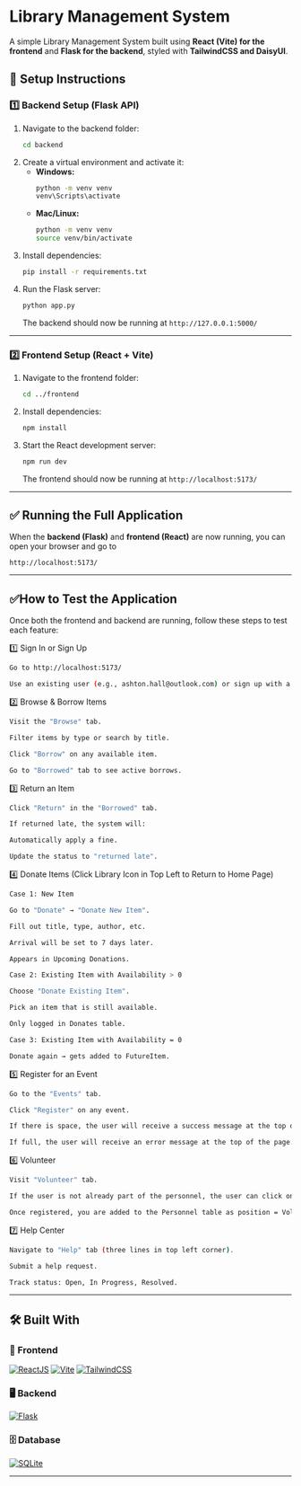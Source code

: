 # Library Management System

A simple Library Management System built using **React (Vite) for the frontend** and **Flask for the backend**, styled with **TailwindCSS and DaisyUI**.


## 🚀 Setup Instructions


### 1️⃣ Backend Setup (Flask API)
1. Navigate to the backend folder:
   ```sh
   cd backend
   ```
2. Create a virtual environment and activate it:
   - **Windows:**
     ```sh
     python -m venv venv
     venv\Scripts\activate
     ```
   - **Mac/Linux:**
     ```sh
     python -m venv venv
     source venv/bin/activate
     ```
3. Install dependencies:
   ```sh
   pip install -r requirements.txt
   ```
4. Run the Flask server:
   ```sh
   python app.py
   ```
   The backend should now be running at `http://127.0.0.1:5000/`

---

### 2️⃣ Frontend Setup (React + Vite)
1. Navigate to the frontend folder:
   ```sh
   cd ../frontend
   ```
2. Install dependencies:
   ```sh
   npm install
   ```
3. Start the React development server:
   ```sh
   npm run dev
   ```
   The frontend should now be running at `http://localhost:5173/`

---
## ✅ Running the Full Application
When the **backend (Flask)** and **frontend (React)** are now running, you can open your browser and go to
```
http://localhost:5173/
```
---
## ✅How to Test the Application
Once both the frontend and backend are running, follow these steps to test each feature:

1️⃣ Sign In or Sign Up
```sh
Go to http://localhost:5173/

Use an existing user (e.g., ashton.hall@outlook.com) or sign up with a new account.
```
2️⃣ Browse & Borrow Items
```sh
Visit the "Browse" tab.

Filter items by type or search by title.

Click "Borrow" on any available item.

Go to "Borrowed" tab to see active borrows.
```
3️⃣ Return an Item
```sh
Click "Return" in the "Borrowed" tab.

If returned late, the system will:

Automatically apply a fine.

Update the status to "returned late".
```
4️⃣ Donate Items (Click Library Icon in Top Left to Return to Home Page)
```sh   
Case 1: New Item

Go to "Donate" → "Donate New Item".

Fill out title, type, author, etc.

Arrival will be set to 7 days later.

Appears in Upcoming Donations.

Case 2: Existing Item with Availability > 0

Choose "Donate Existing Item".

Pick an item that is still available.

Only logged in Donates table.

Case 3: Existing Item with Availability = 0

Donate again → gets added to FutureItem.
```
5️⃣ Register for an Event
```sh   
Go to the "Events" tab.

Click "Register" on any event.

If there is space, the user will receive a success message at the top of the page.

If full, the user will receive an error message at the top of the page.
```
6️⃣ Volunteer
```sh     
Visit "Volunteer" tab.

If the user is not already part of the personnel, the user can click on register as a volunteer.

Once registered, you are added to the Personnel table as position = Volunteer.
```
7️⃣ Help Center
```sh 
Navigate to "Help" tab (three lines in top left corner).

Submit a help request.

Track status: Open, In Progress, Resolved.
```
---
## 🛠 Built With

### 🎨 Frontend  
[![ReactJS](https://img.shields.io/badge/React-20232A?style=for-the-badge&logo=react&logoColor=61DAFB)](https://react.dev/) [![Vite](https://img.shields.io/badge/Vite-B73BFE?style=for-the-badge&logo=vite&logoColor=FFD62E)](https://vitejs.dev/) [![TailwindCSS](https://img.shields.io/badge/Tailwind_CSS-38B2AC?style=for-the-badge&logo=tailwind-css&logoColor=white)](https://tailwindcss.com/)  

### 🖥️ Backend  
[![Flask](https://img.shields.io/badge/Flask-000000?style=for-the-badge&logo=flask&logoColor=white)](https://flask.palletsprojects.com/)  

### 🗄 Database  
[![SQLite](https://img.shields.io/badge/SQLite-003B57?style=for-the-badge&logo=sqlite&logoColor=white)](https://www.sqlite.org/)  

---
